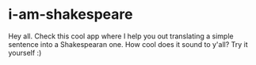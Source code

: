 # i-am-shakespeare
 
Hey all. Check this cool app where I help you out translating a simple sentence into a Shakespearan one. How cool does it sound to y'all? Try it yourself :)